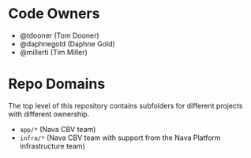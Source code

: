 # Code Owners
* @tdooner (Tom Dooner)
* @daphnegold  (Daphne Gold)
* @millerti (Tim Miller)

# Repo Domains
The top level of this repository contains subfolders for different projects with different ownership.
* `app/*` (Nava CBV team)
* `infra/*` (Nava CBV team with support from the Nava Platform Infrastructure team)
